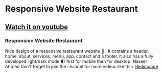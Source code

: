 # Responsive Website Restaurant
## [Watch it on youtube](https://youtu.be/5RIFrZEjURA)
### Responsive Website Restaurant
Nice design of a responsive restaurant website 🥗 . It contains a header, home, about, services, menu, app, contact and a footer. It also has a fully developed light/dark mode 🌓 first for mobile then for desktop.
Naseer Ahmed
Don't forget to join the channel for more videos like this.
[Bedimcode](https://www.youtube.com/c/Bedimcode)
